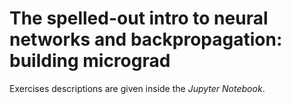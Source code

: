 # The spelled-out intro to neural networks and backpropagation: building micrograd

Exercises descriptions are given inside the *Jupyter Notebook*.
